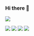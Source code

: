### Hi there 👋

![](https://github-profile-summary-cards.vercel.app/api/cards/profile-details?username=mcanueste&theme=rose_pine)

![](https://github-profile-summary-cards.vercel.app/api/cards/repos-per-language?username=mcanueste&theme=rose_pine)
![](https://github-profile-summary-cards.vercel.app/api/cards/most-commit-language?username=mcanueste&theme=rose_pine)
![](https://github-profile-summary-cards.vercel.app/api/cards/stats?username=mcanueste&theme=rose_pine)
![](https://github-profile-summary-cards.vercel.app/api/cards/productive-time?username=mcanueste&theme=rose_pine)
